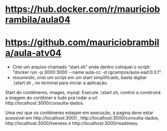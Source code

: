 # https://hub.docker.com/r/mauriciobrambila/aula04
# https://github.com/mauriciobrambila/aula-atv04

* Criei um arquivo chamado “start.sh” onde dentro coloquei o script: "docker run -p 3000:3000 --name aula-cc -d rgcampos/aula-ead:0.0.1".
* resumindo, criei um script em um start simplificado, basta digitar .\start.sh , no terminal para iniciar a aplicação.

Start do contêineres, images, mysql: Execute .\start.sh, controi a construirá a imagem do contêiner e tudo pra rodar a url
 http://localhost:3000/consulta-dados.

Uma vez que os contêineres estejam em execução, a pagina deve estar acessível em http://localhost:3000 , http://localhost:3000/consulta-dados, http://localhost:3000/liveness e http://localhost:3000/readiness.
